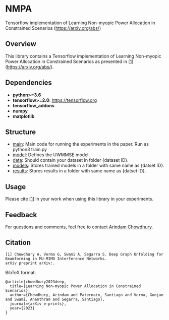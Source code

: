 # NMPA
Tensorflow implementation of Learning Non-myopic Power Allocation in Constrained Scenarios (https://arxiv.org/abs/)

## Overview
This library contains a Tensorflow implementation of Learning Non-myopic Power Allocation in Constrained Scenarios as presented in [[1]](#citation)(https://arxiv.org/abs/).

## Dependencies

* **python>=3.6**
* **tensorflow>=2.0**: https://tensorflow.org
* **tensorflow_addons**
* **numpy**
* **matplotlib**

## Structure
* [main](https://github.com/ArCho48/UWMMSE-MIMO/blob/master/train.py): Main code for running the experiments in the paper. Run as python3 train.py 
* [model](https://github.com/ArCho48/UWMMSE-MIMO/blob/master/model.py): Defines the UWMMSE model.
* [data](https://github.com/ArCho48/UWMMSE-MIMO/tree/master/data): Should contain your dataset in folder {dataset ID}. 
* [models](https://github.com/ArCho48/UWMMSE-MIMO/tree/master/models): Stores trained models in a folder with same name as {datset ID}.
* [results](https://github.com/ArCho48/UWMMSE-MIMO/tree/master/results): Stores results in a folder with same name as {datset ID}.

## Usage


Please cite [[1](#citation)] in your work when using this library in your experiments.

## Feedback
For questions and comments, feel free to contact [Arindam Chowdhury](mailto:arindam.chowdhury@rice.edu).

## Citation
```
[1] Chowdhury A, Verma G, Swami A, Segarra S. Deep Graph Unfolding for Beamforming in MU-MIMO Interference Networks. 
arXiv preprint arXiv:.
```

BibTeX format:
```
@article{chowdhury2023deep,
  title={Learning Non-myopic Power Allocation in Constrained Scenarios},
  author={Chowdhury, Arindam and Paternain, Santiago and Verma, Gunjan and Swami, Ananthram and Segarra, Santiago},
  journal={arXiv e-prints},
  year={2023}
}
```
